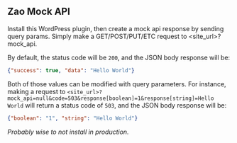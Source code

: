 Zao Mock API
--------

Install this WordPress plugin, then create a mock api response by sending query params. Simply make a GET/POST/PUT/ETC request to <site_url>?mock_api.

By default, the status code will be `200`, and the JSON body response will be:

```json
{"success": true, "data": "Hello World"}
```

Both of those values can be modified with query parameters. For instance, making a request to `<site_url>?mock_api=null&code=503&response[boolean]=1&response[string]=Hello World` will return a status code of `503`, and the JSON body response will be:

```json
{"boolean": "1", "string": "Hello World"}
```

_Probably wise to not install in production._
